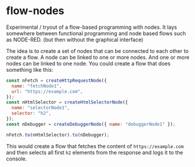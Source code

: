# flow-nodes

Experimental / tryout of a flow-based programming with nodes. It lays somewhere between functional programming and node based flows such as NODE-RED. (but then without the graphical interface)

The idea is to create a set of nodes that can be connected to each other to create a flow.
A node can be linked to one or more nodes. And one or more nodes can be linked to one node.
You could create a flow that does something like this:

```js
const nFetch = createHttpRequestNode({
  name: "fetchNode1",
  url: "https://example.com",
});
const nHtmlSelector = createHtmlSelectorNode({
  name: "selectorNode1",
  selector: "h2",
});
const nDebugger = createDebuggerNode({ name: "debuggerNode1" });

nFetch.to(nHtmlSelector).to(nDebugger);
```

This would create a flow that fetches the content of `https://example.com` and then selects all first `h2` elements from the response and logs it to the console.
